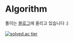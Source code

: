 # Algorithm
풀이는 [블로그](https://velog.io/@1eq0?tag=%EC%95%8C%EA%B3%A0%EB%A6%AC%EC%A6%98)에 올리고 있습니다 :) <br />
<br />
[![solved.ac tier](http://mazassumnida.wtf/api/v2/generate_badge?boj=1_0)](https://solved.ac/profile/1_0)
